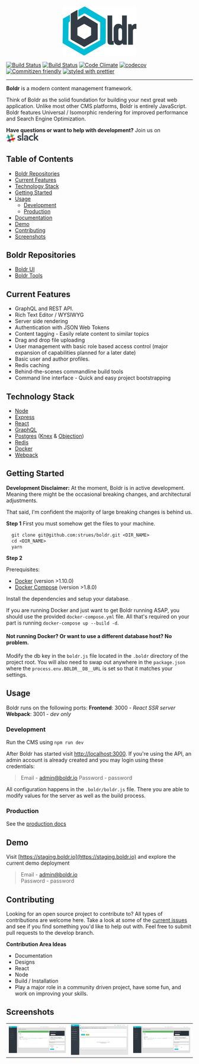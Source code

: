 
<p align="center"><img src="/docs/assets/boldr-text-logo.png" width="200"></p>


[![Build Status](https://drone.boldr.io/api/badges/strues/boldr/status.svg)](https://drone.boldr.io/strues/boldr) [![Build Status](https://travis-ci.org/strues/boldr.svg?branch=master)](https://travis-ci.org/strues/boldr) [![Code Climate](https://codeclimate.com/github/strues/boldr/badges/gpa.svg)](https://codeclimate.com/github/strues/boldr)   [![codecov](https://codecov.io/gh/strues/boldr/branch/master/graph/badge.svg)](https://codecov.io/gh/strues/boldr)  [![Commitizen friendly](https://img.shields.io/badge/commitizen-friendly-brightgreen.svg)](http://commitizen.github.io/cz-cli/) [![styled with prettier](https://img.shields.io/badge/styled_with-prettier-ff69b4.svg)](https://github.com/prettier/prettier)  


-------    

**Boldr** is a modern content management framework.

Think of Boldr as the solid foundation for building your next great web application. Unlike most other CMS platforms, Boldr is entirely JavaScript. Boldr features Universal / Isomorphic rendering for improved performance and Search Engine Optimization.


**Have questions or want to help with development?**
Join us on <a href="https://slack.boldr.io" target="blank"><img src="/docs/assets/slack-logo.png" height="25" /></a>


## Table of Contents
- [Boldr Repositories](#boldr-repositories)
- [Current Features](#current-features)
- [Technology Stack](#core-technologies)
- [Getting Started](#getting-started)
- [Usage](#usage)
  - [Development](#development)
  - [Production](#production)
- [Documentation](https://docs.boldr.io)
- [Demo](#demo)
- [Contributing](#contributing)
- [Screenshots](#screenshots)


## Boldr Repositories

- [Boldr UI](https://github.com/boldr/boldr-ui)
- [Boldr Tools](https://github.com/boldr/boldr-tools)


## Current Features

* GraphQL and REST API.
* Rich Text Editor / WYSIWYG
* Server side rendering
* Authentication with JSON Web Tokens
* Content tagging - Easily relate content to similar topics
* Drag and drop file uploading
* User management with basic role based access control (major expansion of capabilities planned for a later date)
* Basic user and author profiles.
* Redis caching
* Behind-the-scenes commandline build tools
* Command line interface - Quick and easy project bootstrapping


## Technology Stack

- [Node](https://github.com/nodejs/node)
- [Express](https://github.com/expressjs/express)
- [React](https://github.com/facebook/react)
- [GraphQL](https://github.com/facebook/graphql)
- [Postgres](https://github.com/postgres/postgres) ([Knex](http://knexjs.org/) & [Objection](https://github.com/Vincit/objection.js/))
- [Redis](http://redis.io/)
- [Docker](https://github.com/docker/docker)
- [Webpack](https://github.com/webpack/webpack)

## Getting Started

**Development Disclaimer:** At the moment, Boldr is in active development. Meaning there might be the occasional breaking changes, and architectural adjustments.

That said, I'm confident the majority of large breaking changes is behind us.

**Step 1**
First you must somehow get the files to your machine. 

```shell
  git clone git@github.com:strues/boldr.git <DIR_NAME>
  cd <DIR_NAME>
  yarn
```  

**Step 2**   

Prerequisites:

* [Docker](https://docs.docker.com/engine/installation/) (version >1.10.0)
* [Docker Compose](https://docs.docker.com/compose/install/) (version >1.8.0)

Install the dependencies and setup your database.

If you are running Docker and just want to get Boldr running ASAP, you should use the provided `docker-compose.yml` file. All that's required on your part is running `docker-compose up --build -d`.

#### Not running Docker? Or want to use a different database host? No problem.   
Modify the db key in the `boldr.js` file located in the `.boldr` directory of the project root. You will also need to swap out anywhere in the `package.json` where the `process.env.BOLDR__DB__URL` is set so that it matches your settings.


## Usage

Boldr runs on the following ports:
**Frontend**: 3000 - _React SSR server_  
**Webpack**: 3001 - _dev only_  


### Development


Run the CMS using `npm run dev`

After Boldr has started visit <http://localhost:3000>. If you're using the API, an admin account is already created and you may login using these credentials:

> Email - admin@boldr.io
> Password - password

All configuration happens in the `.boldr/boldr.js` file. There you are able to modify values for the server as well as the build process.


### Production

See the [production docs](docs/production.md)


## Demo

Visit [https://staging.boldr.io](https://staging.boldr.io) and explore the current demo deployment

> Email - admin@boldr.io<br>
> Password - password

## Contributing

Looking for an open source project to contribute to? All types of contributions are welcome here. Take a look at some of the [current issues](https://github.com/strues/boldr/issues) and see if you find something you'd like to help out with. Feel free to submit pull requests to the develop branch.

**Contribution Area Ideas**

- Documentation
- Designs
- React
- Node
- Build / Installation
- Play a major role in a community driven project, have some fun, and work on improving your skills.


## Screenshots  
|         |            |   |
| ------------- |:-------------:| -----:|
![createPost][createPostImg] | ![uploadMedia][uploadMediaImg]  | ![single][blogSingle]




[cc-img]: https://codeclimate.com/github/strues/boldr/badges/gpa.svg
[cc-link]: https://codeclimate.com/github/strues/boldr

[coverage-link]: https://codeclimate.com/github/strues/boldr/coverage
[coverage-img]: https://codeclimate.com/github/strues/boldr/badges/coverage.svg

[createPostImg]: /docs/assets/create-post.png
[uploadMediaImg]: /docs/assets/upload-media.png
[blogSingle]: /docs/assets/create-post.png
